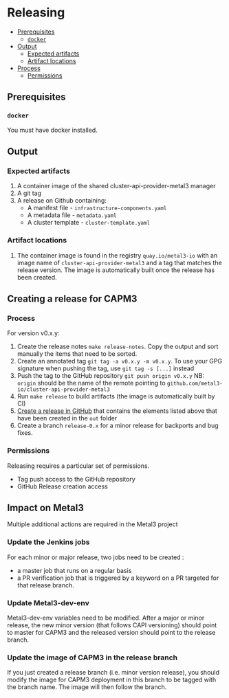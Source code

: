# Releasing

<!-- START doctoc generated TOC please keep comment here to allow auto update -->
<!-- DON'T EDIT THIS SECTION, INSTEAD RE-RUN doctoc TO UPDATE -->

- [Prerequisites](#prerequisites)
  - [`docker`](#docker)
- [Output](#output)
  - [Expected artifacts](#expected-artifacts)
  - [Artifact locations](#artifact-locations)
- [Process](#process)
  - [Permissions](#permissions)

<!-- END doctoc generated TOC please keep comment here to allow auto update -->

## Prerequisites

### `docker`

You must have docker installed.

## Output

### Expected artifacts

1. A container image of the shared cluster-api-provider-metal3 manager
1. A git tag
1. A release on Github containing:
    - A manifest file - `infrastructure-components.yaml`
    - A metadata file - `metadata.yaml`
    - A cluster template - `cluster-template.yaml`

### Artifact locations

1. The container image is found in the registry `quay.io/metal3-io` with an image
   name of `cluster-api-provider-metal3` and a tag that matches the release
   version. The image is automatically built once the release has been created.

## Creating a release for CAPM3

### Process

For version v0.x.y:

1. Create the release notes `make release-notes`. Copy the output and sort
   manually the items that need to be sorted.
1. Create an annotated tag `git tag -a v0.x.y -m v0.x.y`. To use your GPG
   signature when pushing the tag, use `git tag -s [...]` instead
1. Push the tag to the GitHub repository `git push origin v0.x.y`
   NB: `origin` should be the name of the remote pointing to
   `github.com/metal3-io/cluster-api-provider-metal3`
1. Run `make release` to build artifacts (the image is automatically built by CI)
1. [Create a release in GitHub](https://help.github.com/en/github/administering-a-repository/creating-releases)
   that contains the elements listed above that have been created in the `out`
   folder
1. Create a branch `release-0.x` for a minor release for backports and bug fixes.

### Permissions

Releasing requires a particular set of permissions.

- Tag push access to the GitHub repository
- GitHub Release creation access

## Impact on Metal3

Multiple additional actions are required in the Metal3 project

### Update the Jenkins jobs

For each minor or major release, two jobs need to be created :

* a master job that runs on a regular basis
* a PR verification job that is triggered by a keyword on a PR targeted for that
  release branch.

### Update Metal3-dev-env

Metal3-dev-env variables need to be modified. After a major or minor release,
the new minor version (that follows CAPI versioning) should point to master for
CAPM3 and the released version should point to the release branch.

### Update the image of CAPM3 in the release branch

If you just created a release branch (i.e. minor version release), you should
modify the image for CAPM3 deployment in this branch to be tagged with the
branch name. The image will then follow the branch.
